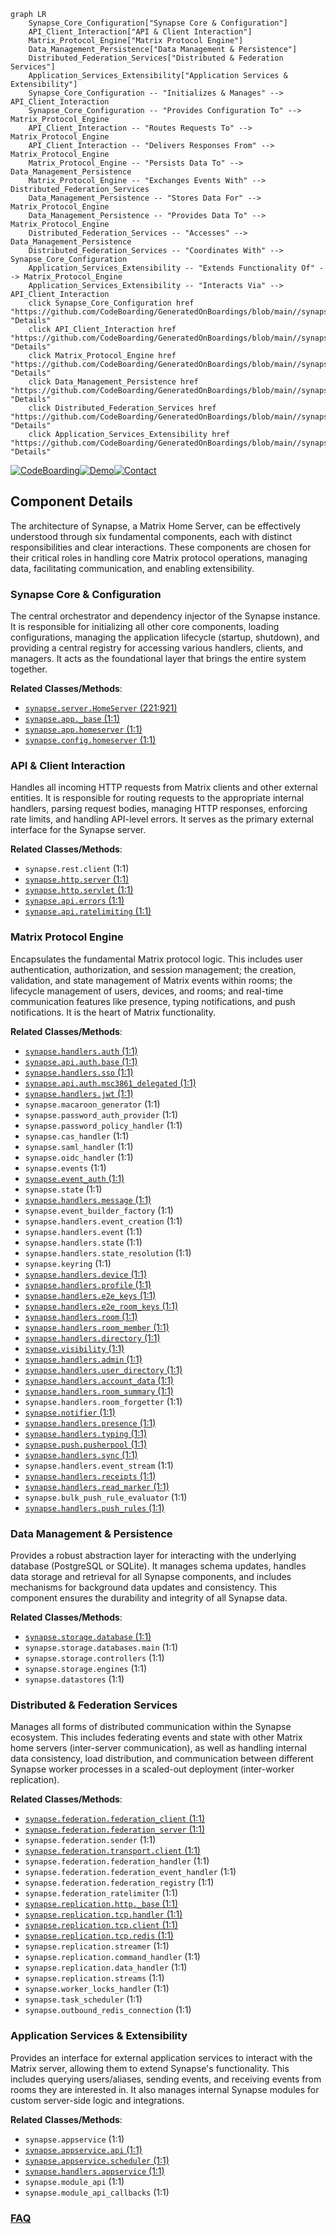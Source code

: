 ```mermaid
graph LR
    Synapse_Core_Configuration["Synapse Core & Configuration"]
    API_Client_Interaction["API & Client Interaction"]
    Matrix_Protocol_Engine["Matrix Protocol Engine"]
    Data_Management_Persistence["Data Management & Persistence"]
    Distributed_Federation_Services["Distributed & Federation Services"]
    Application_Services_Extensibility["Application Services & Extensibility"]
    Synapse_Core_Configuration -- "Initializes & Manages" --> API_Client_Interaction
    Synapse_Core_Configuration -- "Provides Configuration To" --> Matrix_Protocol_Engine
    API_Client_Interaction -- "Routes Requests To" --> Matrix_Protocol_Engine
    API_Client_Interaction -- "Delivers Responses From" --> Matrix_Protocol_Engine
    Matrix_Protocol_Engine -- "Persists Data To" --> Data_Management_Persistence
    Matrix_Protocol_Engine -- "Exchanges Events With" --> Distributed_Federation_Services
    Data_Management_Persistence -- "Stores Data For" --> Matrix_Protocol_Engine
    Data_Management_Persistence -- "Provides Data To" --> Matrix_Protocol_Engine
    Distributed_Federation_Services -- "Accesses" --> Data_Management_Persistence
    Distributed_Federation_Services -- "Coordinates With" --> Synapse_Core_Configuration
    Application_Services_Extensibility -- "Extends Functionality Of" --> Matrix_Protocol_Engine
    Application_Services_Extensibility -- "Interacts Via" --> API_Client_Interaction
    click Synapse_Core_Configuration href "https://github.com/CodeBoarding/GeneratedOnBoardings/blob/main//synapse/Synapse_Core_Configuration.md" "Details"
    click API_Client_Interaction href "https://github.com/CodeBoarding/GeneratedOnBoardings/blob/main//synapse/API_Client_Interaction.md" "Details"
    click Matrix_Protocol_Engine href "https://github.com/CodeBoarding/GeneratedOnBoardings/blob/main//synapse/Matrix_Protocol_Engine.md" "Details"
    click Data_Management_Persistence href "https://github.com/CodeBoarding/GeneratedOnBoardings/blob/main//synapse/Data_Management_Persistence.md" "Details"
    click Distributed_Federation_Services href "https://github.com/CodeBoarding/GeneratedOnBoardings/blob/main//synapse/Distributed_Federation_Services.md" "Details"
    click Application_Services_Extensibility href "https://github.com/CodeBoarding/GeneratedOnBoardings/blob/main//synapse/Application_Services_Extensibility.md" "Details"
```
[![CodeBoarding](https://img.shields.io/badge/Generated%20by-CodeBoarding-9cf?style=flat-square)](https://github.com/CodeBoarding/CodeBoarding)[![Demo](https://img.shields.io/badge/Try%20our-Demo-blue?style=flat-square)](https://www.codeboarding.org/demo)[![Contact](https://img.shields.io/badge/Contact%20us%20-%20contact@codeboarding.org-lightgrey?style=flat-square)](mailto:contact@codeboarding.org)

## Component Details

The architecture of Synapse, a Matrix Home Server, can be effectively understood through six fundamental components, each with distinct responsibilities and clear interactions. These components are chosen for their critical roles in handling core Matrix protocol operations, managing data, facilitating communication, and enabling extensibility.

### Synapse Core & Configuration
The central orchestrator and dependency injector of the Synapse instance. It is responsible for initializing all other core components, loading configurations, managing the application lifecycle (startup, shutdown), and providing a central registry for accessing various handlers, clients, and managers. It acts as the foundational layer that brings the entire system together.


**Related Classes/Methods**:

- <a href="https://github.com/matrix-org/synapse/blob/master/synapse/server.py#L221-L921" target="_blank" rel="noopener noreferrer">`synapse.server.HomeServer` (221:921)</a>
- <a href="https://github.com/matrix-org/synapse/blob/master/synapse/app/_base.py#L1-L1" target="_blank" rel="noopener noreferrer">`synapse.app._base` (1:1)</a>
- <a href="https://github.com/matrix-org/synapse/blob/master/synapse/app/homeserver.py#L1-L1" target="_blank" rel="noopener noreferrer">`synapse.app.homeserver` (1:1)</a>
- <a href="https://github.com/matrix-org/synapse/blob/master/synapse/config/homeserver.py#L1-L1" target="_blank" rel="noopener noreferrer">`synapse.config.homeserver` (1:1)</a>


### API & Client Interaction
Handles all incoming HTTP requests from Matrix clients and other external entities. It is responsible for routing requests to the appropriate internal handlers, parsing request bodies, managing HTTP responses, enforcing rate limits, and handling API-level errors. It serves as the primary external interface for the Synapse server.


**Related Classes/Methods**:

- `synapse.rest.client` (1:1)
- <a href="https://github.com/matrix-org/synapse/blob/master/synapse/http/server.py#L1-L1" target="_blank" rel="noopener noreferrer">`synapse.http.server` (1:1)</a>
- <a href="https://github.com/matrix-org/synapse/blob/master/synapse/http/servlet.py#L1-L1" target="_blank" rel="noopener noreferrer">`synapse.http.servlet` (1:1)</a>
- <a href="https://github.com/matrix-org/synapse/blob/master/synapse/api/errors.py#L1-L1" target="_blank" rel="noopener noreferrer">`synapse.api.errors` (1:1)</a>
- <a href="https://github.com/matrix-org/synapse/blob/master/synapse/api/ratelimiting.py#L1-L1" target="_blank" rel="noopener noreferrer">`synapse.api.ratelimiting` (1:1)</a>


### Matrix Protocol Engine
Encapsulates the fundamental Matrix protocol logic. This includes user authentication, authorization, and session management; the creation, validation, and state management of Matrix events within rooms; the lifecycle management of users, devices, and rooms; and real-time communication features like presence, typing notifications, and push notifications. It is the heart of Matrix functionality.


**Related Classes/Methods**:

- <a href="https://github.com/matrix-org/synapse/blob/master/synapse/handlers/auth.py#L1-L1" target="_blank" rel="noopener noreferrer">`synapse.handlers.auth` (1:1)</a>
- <a href="https://github.com/matrix-org/synapse/blob/master/synapse/api/auth/base.py#L1-L1" target="_blank" rel="noopener noreferrer">`synapse.api.auth.base` (1:1)</a>
- <a href="https://github.com/matrix-org/synapse/blob/master/synapse/handlers/sso.py#L1-L1" target="_blank" rel="noopener noreferrer">`synapse.handlers.sso` (1:1)</a>
- <a href="https://github.com/matrix-org/synapse/blob/master/synapse/api/auth/msc3861_delegated.py#L1-L1" target="_blank" rel="noopener noreferrer">`synapse.api.auth.msc3861_delegated` (1:1)</a>
- <a href="https://github.com/matrix-org/synapse/blob/master/synapse/handlers/jwt.py#L1-L1" target="_blank" rel="noopener noreferrer">`synapse.handlers.jwt` (1:1)</a>
- `synapse.macaroon_generator` (1:1)
- `synapse.password_auth_provider` (1:1)
- `synapse.password_policy_handler` (1:1)
- `synapse.cas_handler` (1:1)
- `synapse.saml_handler` (1:1)
- `synapse.oidc_handler` (1:1)
- `synapse.events` (1:1)
- <a href="https://github.com/matrix-org/synapse/blob/master/synapse/event_auth.py#L1-L1" target="_blank" rel="noopener noreferrer">`synapse.event_auth` (1:1)</a>
- `synapse.state` (1:1)
- <a href="https://github.com/matrix-org/synapse/blob/master/synapse/handlers/message.py#L1-L1" target="_blank" rel="noopener noreferrer">`synapse.handlers.message` (1:1)</a>
- `synapse.event_builder_factory` (1:1)
- `synapse.handlers.event_creation` (1:1)
- `synapse.handlers.event` (1:1)
- `synapse.handlers.state` (1:1)
- `synapse.handlers.state_resolution` (1:1)
- `synapse.keyring` (1:1)
- <a href="https://github.com/matrix-org/synapse/blob/master/synapse/handlers/device.py#L1-L1" target="_blank" rel="noopener noreferrer">`synapse.handlers.device` (1:1)</a>
- <a href="https://github.com/matrix-org/synapse/blob/master/synapse/handlers/profile.py#L1-L1" target="_blank" rel="noopener noreferrer">`synapse.handlers.profile` (1:1)</a>
- <a href="https://github.com/matrix-org/synapse/blob/master/synapse/handlers/e2e_keys.py#L1-L1" target="_blank" rel="noopener noreferrer">`synapse.handlers.e2e_keys` (1:1)</a>
- <a href="https://github.com/matrix-org/synapse/blob/master/synapse/handlers/e2e_room_keys.py#L1-L1" target="_blank" rel="noopener noreferrer">`synapse.handlers.e2e_room_keys` (1:1)</a>
- <a href="https://github.com/matrix-org/synapse/blob/master/synapse/handlers/room.py#L1-L1" target="_blank" rel="noopener noreferrer">`synapse.handlers.room` (1:1)</a>
- <a href="https://github.com/matrix-org/synapse/blob/master/synapse/handlers/room_member.py#L1-L1" target="_blank" rel="noopener noreferrer">`synapse.handlers.room_member` (1:1)</a>
- <a href="https://github.com/matrix-org/synapse/blob/master/synapse/handlers/directory.py#L1-L1" target="_blank" rel="noopener noreferrer">`synapse.handlers.directory` (1:1)</a>
- <a href="https://github.com/matrix-org/synapse/blob/master/synapse/visibility.py#L1-L1" target="_blank" rel="noopener noreferrer">`synapse.visibility` (1:1)</a>
- <a href="https://github.com/matrix-org/synapse/blob/master/synapse/handlers/admin.py#L1-L1" target="_blank" rel="noopener noreferrer">`synapse.handlers.admin` (1:1)</a>
- <a href="https://github.com/matrix-org/synapse/blob/master/synapse/handlers/user_directory.py#L1-L1" target="_blank" rel="noopener noreferrer">`synapse.handlers.user_directory` (1:1)</a>
- <a href="https://github.com/matrix-org/synapse/blob/master/synapse/handlers/account_data.py#L1-L1" target="_blank" rel="noopener noreferrer">`synapse.handlers.account_data` (1:1)</a>
- <a href="https://github.com/matrix-org/synapse/blob/master/synapse/handlers/room_summary.py#L1-L1" target="_blank" rel="noopener noreferrer">`synapse.handlers.room_summary` (1:1)</a>
- `synapse.handlers.room_forgetter` (1:1)
- <a href="https://github.com/matrix-org/synapse/blob/master/synapse/notifier.py#L1-L1" target="_blank" rel="noopener noreferrer">`synapse.notifier` (1:1)</a>
- <a href="https://github.com/matrix-org/synapse/blob/master/synapse/handlers/presence.py#L1-L1" target="_blank" rel="noopener noreferrer">`synapse.handlers.presence` (1:1)</a>
- <a href="https://github.com/matrix-org/synapse/blob/master/synapse/handlers/typing.py#L1-L1" target="_blank" rel="noopener noreferrer">`synapse.handlers.typing` (1:1)</a>
- <a href="https://github.com/matrix-org/synapse/blob/master/synapse/push/pusherpool.py#L1-L1" target="_blank" rel="noopener noreferrer">`synapse.push.pusherpool` (1:1)</a>
- <a href="https://github.com/matrix-org/synapse/blob/master/synapse/handlers/sync.py#L1-L1" target="_blank" rel="noopener noreferrer">`synapse.handlers.sync` (1:1)</a>
- `synapse.handlers.event_stream` (1:1)
- <a href="https://github.com/matrix-org/synapse/blob/master/synapse/handlers/receipts.py#L1-L1" target="_blank" rel="noopener noreferrer">`synapse.handlers.receipts` (1:1)</a>
- <a href="https://github.com/matrix-org/synapse/blob/master/synapse/handlers/read_marker.py#L1-L1" target="_blank" rel="noopener noreferrer">`synapse.handlers.read_marker` (1:1)</a>
- `synapse.bulk_push_rule_evaluator` (1:1)
- <a href="https://github.com/matrix-org/synapse/blob/master/synapse/handlers/push_rules.py#L1-L1" target="_blank" rel="noopener noreferrer">`synapse.handlers.push_rules` (1:1)</a>


### Data Management & Persistence
Provides a robust abstraction layer for interacting with the underlying database (PostgreSQL or SQLite). It manages schema updates, handles data storage and retrieval for all Synapse components, and includes mechanisms for background data updates and consistency. This component ensures the durability and integrity of all Synapse data.


**Related Classes/Methods**:

- <a href="https://github.com/matrix-org/synapse/blob/master/synapse/storage/database.py#L1-L1" target="_blank" rel="noopener noreferrer">`synapse.storage.database` (1:1)</a>
- `synapse.storage.databases.main` (1:1)
- `synapse.storage.controllers` (1:1)
- `synapse.storage.engines` (1:1)
- `synapse.datastores` (1:1)


### Distributed & Federation Services
Manages all forms of distributed communication within the Synapse ecosystem. This includes federating events and state with other Matrix home servers (inter-server communication), as well as handling internal data consistency, load distribution, and communication between different Synapse worker processes in a scaled-out deployment (inter-worker replication).


**Related Classes/Methods**:

- <a href="https://github.com/matrix-org/synapse/blob/master/synapse/federation/federation_client.py#L1-L1" target="_blank" rel="noopener noreferrer">`synapse.federation.federation_client` (1:1)</a>
- <a href="https://github.com/matrix-org/synapse/blob/master/synapse/federation/federation_server.py#L1-L1" target="_blank" rel="noopener noreferrer">`synapse.federation.federation_server` (1:1)</a>
- `synapse.federation.sender` (1:1)
- <a href="https://github.com/matrix-org/synapse/blob/master/synapse/federation/transport/client.py#L1-L1" target="_blank" rel="noopener noreferrer">`synapse.federation.transport.client` (1:1)</a>
- `synapse.federation.federation_handler` (1:1)
- `synapse.federation.federation_event_handler` (1:1)
- `synapse.federation.federation_registry` (1:1)
- `synapse.federation_ratelimiter` (1:1)
- <a href="https://github.com/matrix-org/synapse/blob/master/synapse/replication/http/_base.py#L1-L1" target="_blank" rel="noopener noreferrer">`synapse.replication.http._base` (1:1)</a>
- <a href="https://github.com/matrix-org/synapse/blob/master/synapse/replication/tcp/handler.py#L1-L1" target="_blank" rel="noopener noreferrer">`synapse.replication.tcp.handler` (1:1)</a>
- <a href="https://github.com/matrix-org/synapse/blob/master/synapse/replication/tcp/client.py#L1-L1" target="_blank" rel="noopener noreferrer">`synapse.replication.tcp.client` (1:1)</a>
- <a href="https://github.com/matrix-org/synapse/blob/master/synapse/replication/tcp/redis.py#L1-L1" target="_blank" rel="noopener noreferrer">`synapse.replication.tcp.redis` (1:1)</a>
- `synapse.replication.streamer` (1:1)
- `synapse.replication.command_handler` (1:1)
- `synapse.replication.data_handler` (1:1)
- `synapse.replication.streams` (1:1)
- `synapse.worker_locks_handler` (1:1)
- `synapse.task_scheduler` (1:1)
- `synapse.outbound_redis_connection` (1:1)


### Application Services & Extensibility
Provides an interface for external application services to interact with the Matrix server, allowing them to extend Synapse's functionality. This includes querying users/aliases, sending events, and receiving events from rooms they are interested in. It also manages internal Synapse modules for custom server-side logic and integrations.


**Related Classes/Methods**:

- `synapse.appservice` (1:1)
- <a href="https://github.com/matrix-org/synapse/blob/master/synapse/appservice/api.py#L1-L1" target="_blank" rel="noopener noreferrer">`synapse.appservice.api` (1:1)</a>
- <a href="https://github.com/matrix-org/synapse/blob/master/synapse/appservice/scheduler.py#L1-L1" target="_blank" rel="noopener noreferrer">`synapse.appservice.scheduler` (1:1)</a>
- <a href="https://github.com/matrix-org/synapse/blob/master/synapse/handlers/appservice.py#L1-L1" target="_blank" rel="noopener noreferrer">`synapse.handlers.appservice` (1:1)</a>
- `synapse.module_api` (1:1)
- `synapse.module_api_callbacks` (1:1)




### [FAQ](https://github.com/CodeBoarding/GeneratedOnBoardings/tree/main?tab=readme-ov-file#faq)